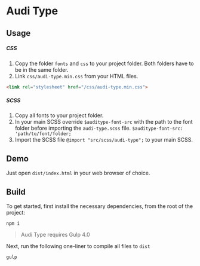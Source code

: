 # Audi Type

## Usage

##### CSS

1. Copy the folder `fonts` and `css` to your project folder. Both folders have to be in the same folder.
2. Link `css/audi-type.min.css` from your HTML files.
```html
<link rel="stylesheet" href="/css/audi-type.min.css">
```

##### SCSS

1. Copy all fonts to your project folder.
2. In your main SCSS override `$auditype-font-src` with the path to the font folder before importing the `audi-type.scss` file. `$auditype-font-src: 'path/to/font/folder;`
3. Import the SCSS file `@import "src/scss/audi-type";` to your main SCSS.

## Demo

Just open `dist/index.html` in your web browser of choice.

## Build

To get started, first install the necessary dependencies, from the root of the project:

```
npm i
```

> Audi Type requires Gulp 4.0

Next, run the following one-liner to compile all files to `dist`

```
gulp
```
